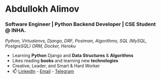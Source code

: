 # Abdullokh Alimov
<!-- <p align="left"> <img src="https://komarev.com/ghpvc/?username=Alimov-8" alt="Alimov-8" /> </p> -->

### Software Engineer | Python Backend Developer | CSE Student @ INHA.
<em> Python, Virtualenvs, Django, DRF, Postman, Algorithms, SQL (MySQL, PostgreSQL) ORM, Docker, Heroku </em>

-  Learning <b>Python</b> Django and <b>Data Structures</b> & <b>Algorithms</b>
-  Likes reading <b>books</b> and learning new <b>technologies</b>
-  Creative, Leader, and Smart & Hard Worker 
- 📫 
[LinkedIn](https://www.linkedin.com/in/abdullokh-alimov-03a6701a7) -
[Email](mailto:Alimov.Abdullokh8@gamil.com) -
[Telegram](https://t.me/Alimov_8)


 
  
 

<!--
**Alimov-8/Alimov-8** is a ✨ _special_ ✨ repository because its `README.md` (this file) appears on your GitHub profile.

Here are some ideas to get you started:

- 🔭 I’m currently working on ...
- 🌱 I’m currently learning ...
- 👯 I’m looking to collaborate with other developers
- 🤔 I’m looking for help with ...
- 💬 Ask me about ...
- 📫 How to reach me: 
- 😄 Pronouns: ...
- ⚡ Fun fact: ...
- 🔮 <img src="https://media.giphy.com/media/WUlplcMpOCEmTGBtBW/giphy.gif" width="35">
-->
